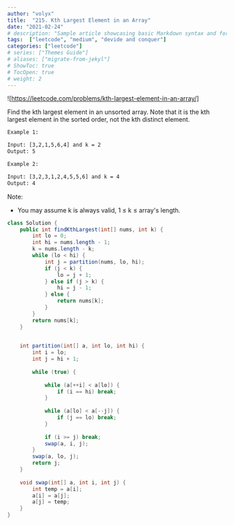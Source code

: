 ```yaml
---
author: "volyx"
title:  "215. Kth Largest Element in an Array"
date: "2021-02-24"
# description: "Sample article showcasing basic Markdown syntax and formatting for HTML elements."
tags:  ["leetcode", "medium", "devide and conquer"]
categories: ["leetcode"]
# series: ["Themes Guide"]
# aliases: ["migrate-from-jekyl"]
# ShowToc: true
# TocOpen: true
# weight: 2
---
```


![https://leetcode.com/problems/kth-largest-element-in-an-array/]

Find the kth largest element in an unsorted array. Note that it is the kth largest element in the sorted order, not the kth distinct element.

```txt
Example 1:

Input: [3,2,1,5,6,4] and k = 2
Output: 5

Example 2:

Input: [3,2,3,1,2,4,5,5,6] and k = 4
Output: 4
```

Note:

- You may assume k is always valid, 1 ≤ k ≤ array's length.

```java
class Solution {
    public int findKthLargest(int[] nums, int k) {
        int lo = 0;
        int hi = nums.length - 1;
        k = nums.length - k;
        while (lo < hi) {
            int j = partition(nums, lo, hi);
            if (j < k) {
                lo = j + 1;
            } else if (j > k) {
                hi = j - 1;
            } else {
                return nums[k];
            }
        }
        return nums[k];
    }

    
    int partition(int[] a, int lo, int hi) {
        int i = lo;
        int j = hi + 1;
        
        while (true) {
            
            while (a[++i] < a[lo]) {
                if (i == hi) break;
            }
            
            while (a[lo] < a[--j]) {
                if (j == lo) break;
            }
            
            if (i >= j) break;
            swap(a, i, j);
        }
        swap(a, lo, j);
        return j;
    } 
    
    void swap(int[] a, int i, int j) {
        int temp = a[i];
        a[i] = a[j];
        a[j] = temp;
    }
}
